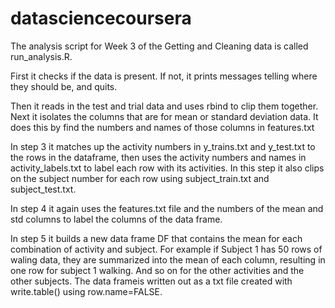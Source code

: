 # datasciencecoursera
The analysis script for Week 3 of the Getting and Cleaning data is called run_analysis.R.

First it checks if the data is present.  If not, it prints messages telling where they should be, and quits.

Then it reads in the test and trial data and uses rbind to clip them together.
Next it isolates the columns that are for mean or standard deviation data.
It does this by find the numbers and names of those columns in features.txt

In step 3 it matches up the activity numbers in y_trains.txt and y_test.txt to the rows in the dataframe, then uses the activity numbers and names in activity_labels.txt to label each row with its activities. In this step it also clips on the subject number for each row using subject_train.txt and subject_test.txt.

In step 4 it again uses the features.txt file and the numbers of the mean and std columns to label the columns of the data frame.

In step 5 it builds a new data frame DF that contains the mean for each combination of activity and subject.  For example if Subject 1 has 50 rows of waling data, they are summarized into the mean of each column, resulting in one row for subject 1 walking. And so on for the other activities and the other subjects.  The data frameis written out as a txt file created with write.table() using row.name=FALSE.